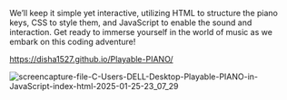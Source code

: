 We’ll keep it simple yet interactive, utilizing HTML to structure the piano keys, CSS to style them, and JavaScript to enable the sound and interaction.
Get ready to immerse yourself in the world of music as we embark on this coding adventure!

https://disha1527.github.io/Playable-PIANO/


![screencapture-file-C-Users-DELL-Desktop-Playable-PIANO-in-JavaScript-index-html-2025-01-25-23_07_29](https://github.com/user-attachments/assets/977eb8d2-c3c0-4c1b-8340-ba3f92b0196b)
